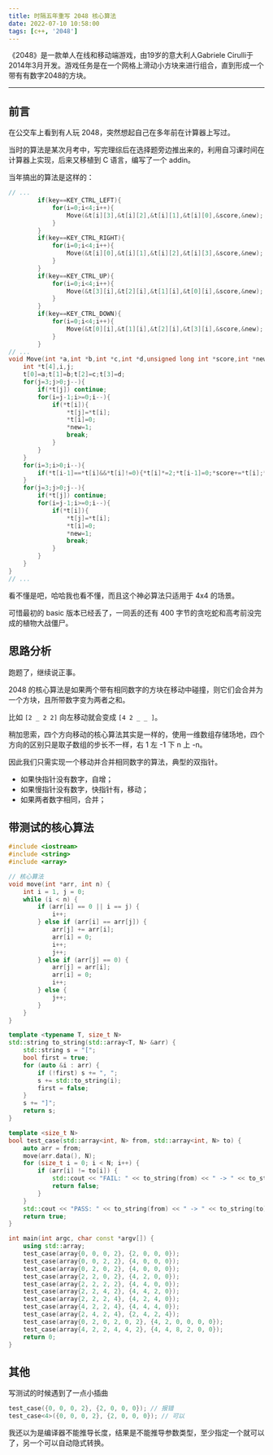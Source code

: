 ```yaml
---
title: 时隔五年重写 2048 核心算法
date: 2022-07-10 10:58:00
tags: [c++, '2048']
---
```


《2048》是一款单人在线和移动端游戏，由19岁的意大利人Gabriele Cirulli于2014年3月开发。游戏任务是在一个网格上滑动小方块来进行组合，直到形成一个带有有数字2048的方块。

---

## 前言

在公交车上看到有人玩 2048，突然想起自己在多年前在计算器上写过。

当时的算法是某次月考中，写完理综后在选择题旁边推出来的，利用自习课时间在计算器上实现，后来又移植到 C 语言，编写了一个 addin。

当年搞出的算法是这样的：

```c
// ...
		if(key==KEY_CTRL_LEFT){
			for(i=0;i<4;i++){
				Move(&t[i][3],&t[i][2],&t[i][1],&t[i][0],&score,&new);
			}
		}
		if(key==KEY_CTRL_RIGHT){
			for(i=0;i<4;i++){
				Move(&t[i][0],&t[i][1],&t[i][2],&t[i][3],&score,&new);
			}
		}
		if(key==KEY_CTRL_UP){
			for(i=0;i<4;i++){
				Move(&t[3][i],&t[2][i],&t[1][i],&t[0][i],&score,&new);
			}
		}
		if(key==KEY_CTRL_DOWN){
			for(i=0;i<4;i++){
				Move(&t[0][i],&t[1][i],&t[2][i],&t[3][i],&score,&new);
			}
		}
// ...
void Move(int *a,int *b,int *c,int *d,unsigned long int *score,int *new){
	int *t[4],i,j;
	t[0]=a;t[1]=b;t[2]=c;t[3]=d;
	for(j=3;j>0;j--){
		if(*t[j]) continue;
		for(i=j-1;i>=0;i--){
			if(*t[i]){
				*t[j]=*t[i];
				*t[i]=0;
				*new=1;
				break;
			}
		}
	}
	for(i=3;i>0;i--){
		if(*t[i-1]==*t[i]&&*t[i]!=0){*t[i]*=2;*t[i-1]=0;*score+=*t[i];*new=1;}
	}
	for(j=3;j>0;j--){
		if(*t[j]) continue;
		for(i=j-1;i>=0;i--){
			if(*t[i]){
				*t[j]=*t[i];
				*t[i]=0;
				*new=1;
				break;
			}
		}
	}
}
// ...
```

看不懂是吧，哈哈我也看不懂，而且这个神必算法只适用于 4x4 的场景。

可惜最初的 basic 版本已经丢了，一同丢的还有 400 字节的贪吃蛇和高考前没完成的植物大战僵尸。

## 思路分析

跑题了，继续说正事。

2048 的核心算法是如果两个带有相同数字的方块在移动中碰撞，则它们会合并为一个方块，且所带数字变为两者之和。

比如 `[2 _ 2 2]` 向左移动就会变成 `[4 2 _ _ ]`。

稍加思索，四个方向移动的核心算法其实是一样的，使用一维数组存储场地，四个方向的区别只是取子数组的步长不一样，右 1 左 -1 下 n 上 -n。

因此我们只需实现一个移动并合并相同数字的算法，典型的双指针。
- 如果快指针没有数字，自增；
- 如果慢指针没有数字，快指针有，移动；
- 如果两者数字相同，合并；

## 带测试的核心算法
```cpp
#include <iostream>
#include <string>
#include <array>

// 核心算法
void move(int *arr, int n) {
    int i = 1, j = 0;
    while (i < n) {
        if (arr[i] == 0 || i == j) {
            i++;
        } else if (arr[i] == arr[j]) {
            arr[j] += arr[i];
            arr[i] = 0;
            i++;
            j++;
        } else if (arr[j] == 0) {
            arr[j] = arr[i];
            arr[i] = 0;
            i++;
        } else {
            j++;
        }
    }
}

template <typename T, size_t N>
std::string to_string(std::array<T, N> &arr) {
    std::string s = "[";
    bool first = true;
    for (auto &i : arr) {
        if (!first) s += ", ";
        s += std::to_string(i);
        first = false;
    }
    s += "]";
    return s;
}

template <size_t N>
bool test_case(std::array<int, N> from, std::array<int, N> to) {
    auto arr = from;
    move(arr.data(), N);
    for (size_t i = 0; i < N; i++) {
        if (arr[i] != to[i]) {
            std::cout << "FAIL: " << to_string(from) << " -> " << to_string(arr) << ", expected: " << to_string(to) << std::endl;
            return false;
        }
    }
    std::cout << "PASS: " << to_string(from) << " -> " << to_string(to) << std::endl;
    return true;
}

int main(int argc, char const *argv[]) {
    using std::array;
    test_case(array{0, 0, 0, 2}, {2, 0, 0, 0});
    test_case(array{0, 0, 2, 2}, {4, 0, 0, 0});
    test_case(array{0, 2, 0, 2}, {4, 0, 0, 0});
    test_case(array{2, 2, 0, 2}, {4, 2, 0, 0});
    test_case(array{2, 2, 2, 2}, {4, 4, 0, 0});
    test_case(array{2, 2, 4, 2}, {4, 4, 2, 0});
    test_case(array{2, 2, 2, 4}, {4, 2, 4, 0});
    test_case(array{4, 2, 2, 4}, {4, 4, 4, 0});
    test_case(array{2, 4, 2, 4}, {2, 4, 2, 4});
    test_case(array{0, 2, 0, 2, 0, 2}, {4, 2, 0, 0, 0, 0});
    test_case(array{4, 2, 2, 4, 4, 2}, {4, 4, 8, 2, 0, 0});
    return 0;
}
```

## 其他

写测试的时候遇到了一点小插曲

```cpp
test_case({0, 0, 0, 2}, {2, 0, 0, 0}); // 报错
test_case<4>({0, 0, 0, 2}, {2, 0, 0, 0}); // 可以
```
我还以为是编译器不能推导长度，结果是不能推导参数类型，至少指定一个就可以了，另一个可以自动隐式转换。
